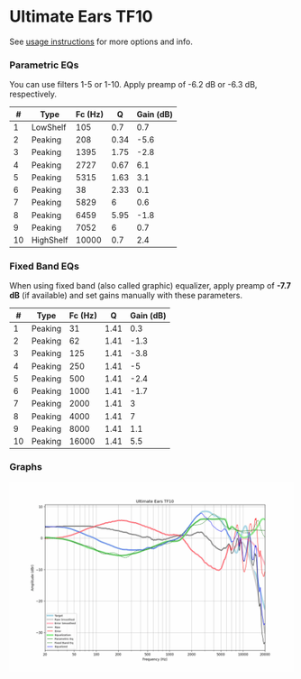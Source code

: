 # Ultimate Ears TF10
See [usage instructions](https://github.com/jaakkopasanen/AutoEq#usage) for more options and info.

### Parametric EQs
You can use filters 1-5 or 1-10. Apply preamp of -6.2 dB or -6.3 dB, respectively.

|   # | Type      |   Fc (Hz) |    Q |   Gain (dB) |
|-----|-----------|-----------|------|-------------|
|   1 | LowShelf  |       105 | 0.7  |         0.7 |
|   2 | Peaking   |       208 | 0.34 |        -5.6 |
|   3 | Peaking   |      1395 | 1.75 |        -2.8 |
|   4 | Peaking   |      2727 | 0.67 |         6.1 |
|   5 | Peaking   |      5315 | 1.63 |         3.1 |
|   6 | Peaking   |        38 | 2.33 |         0.1 |
|   7 | Peaking   |      5829 | 6    |         0.6 |
|   8 | Peaking   |      6459 | 5.95 |        -1.8 |
|   9 | Peaking   |      7052 | 6    |         0.7 |
|  10 | HighShelf |     10000 | 0.7  |         2.4 |

### Fixed Band EQs
When using fixed band (also called graphic) equalizer, apply preamp of **-7.7 dB** (if available) and set gains manually with these parameters.

|   # | Type    |   Fc (Hz) |    Q |   Gain (dB) |
|-----|---------|-----------|------|-------------|
|   1 | Peaking |        31 | 1.41 |         0.3 |
|   2 | Peaking |        62 | 1.41 |        -1.3 |
|   3 | Peaking |       125 | 1.41 |        -3.8 |
|   4 | Peaking |       250 | 1.41 |        -5   |
|   5 | Peaking |       500 | 1.41 |        -2.4 |
|   6 | Peaking |      1000 | 1.41 |        -1.7 |
|   7 | Peaking |      2000 | 1.41 |         3   |
|   8 | Peaking |      4000 | 1.41 |         7   |
|   9 | Peaking |      8000 | 1.41 |         1.1 |
|  10 | Peaking |     16000 | 1.41 |         5.5 |

### Graphs
![](./Ultimate%20Ears%20TF10.png)
